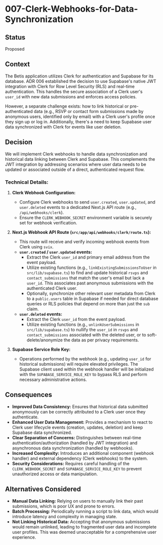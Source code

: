 # 007-Clerk-Webhooks-for-Data-Synchronization

## Status
Proposed

## Context
The Betis application utilizes Clerk for authentication and Supabase for its database. ADR 006 established the decision to use Supabase's native JWT integration with Clerk for Row Level Security (RLS) and real-time authentication. This handles the secure association of a Clerk user's `user_id` with new data submissions and enforces access policies.

However, a separate challenge exists: how to link historical or pre-authenticated data (e.g., RSVP or contact form submissions made by anonymous users, identified only by email) with a Clerk user's profile once they sign up or log in. Additionally, there's a need to keep Supabase user data synchronized with Clerk for events like user deletion.

## Decision
We will implement Clerk webhooks to handle data synchronization and historical data linking between Clerk and Supabase. This complements the JWT integration by addressing scenarios where user data needs to be updated or associated outside of a direct, authenticated request flow.

### Technical Details:

1.  **Clerk Webhook Configuration:**
    *   Configure Clerk webhooks to send `user.created`, `user.updated`, and `user.deleted` events to a dedicated Next.js API route (e.g., `/api/webhooks/clerk`).
    *   Ensure the `CLERK_WEBHOOK_SECRET` environment variable is securely set for webhook verification.

2.  **Next.js Webhook API Route (`src/app/api/webhooks/clerk/route.ts`):**
    *   This route will receive and verify incoming webhook events from Clerk using `svix`.
    *   **`user.created` / `user.updated` events:**
        *   Extract the Clerk `user_id` and primary email address from the event payload.
        *   Utilize existing functions (e.g., `linkExistingSubmissionsToUser` in `src/lib/supabase.ts`) to find and update historical `rsvps` and `contact_submissions` that match the user's email but lack a `user_id`. This associates past anonymous submissions with the authenticated Clerk user.
        *   Optionally, synchronize other relevant user metadata from Clerk to a `public.users` table in Supabase if needed for direct database queries or RLS policies that depend on more than just the `sub` claim.
    *   **`user.deleted` events:**
        *   Extract the Clerk `user_id` from the event payload.
        *   Utilize existing functions (e.g., `unlinkUserSubmissions` in `src/lib/supabase.ts`) to nullify the `user_id` in `rsvps` and `contact_submissions` associated with the deleted user, or to soft-delete/anonymize the data as per privacy requirements.

3.  **Supabase Service Role Key:**
    *   Operations performed by the webhook (e.g., updating `user_id` for historical submissions) will require elevated privileges. The Supabase client used within the webhook handler will be initialized with the `SUPABASE_SERVICE_ROLE_KEY` to bypass RLS and perform necessary administrative actions.

## Consequences
*   **Improved Data Consistency:** Ensures that historical data submitted anonymously can be correctly attributed to a Clerk user once they authenticate.
*   **Enhanced User Data Management:** Provides a mechanism to react to Clerk user lifecycle events (creation, updates, deletion) and keep Supabase data synchronized.
*   **Clear Separation of Concerns:** Distinguishes between real-time authentication/authorization (handled by JWT integration) and asynchronous data synchronization (handled by webhooks).
*   **Increased Complexity:** Introduces an additional component (webhook handler) and external dependency (Clerk webhooks) to the system.
*   **Security Considerations:** Requires careful handling of the `CLERK_WEBHOOK_SECRET` and `SUPABASE_SERVICE_ROLE_KEY` to prevent unauthorized access or data manipulation.

## Alternatives Considered
*   **Manual Data Linking:** Relying on users to manually link their past submissions, which is poor UX and prone to errors.
*   **Batch Processing:** Periodically running a script to link data, which would introduce latency and complexity in managing state.
*   **Not Linking Historical Data:** Accepting that anonymous submissions would remain unlinked, leading to fragmented user data and incomplete user profiles. This was deemed unacceptable for a comprehensive user experience.

